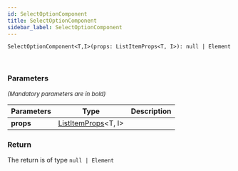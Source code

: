 ```yaml
---
id: SelectOptionComponent
title: SelectOptionComponent
sidebar_label: SelectOptionComponent
---
```


```tsx
SelectOptionComponent<T,I>(props: ListItemProps<T, I>): null | Element
```
<br/>



### Parameters

<font size="2"><i>(Mandatory parameters are in bold)</i></font>

| Parameters | Type | Description |
| --------- | ---- | ----------- |
| **props** | [ListItemProps](/api2/interfaces/ListItemProps.md)<T, I\> |  |


### Return



The return is of type <code>null | Element</code>